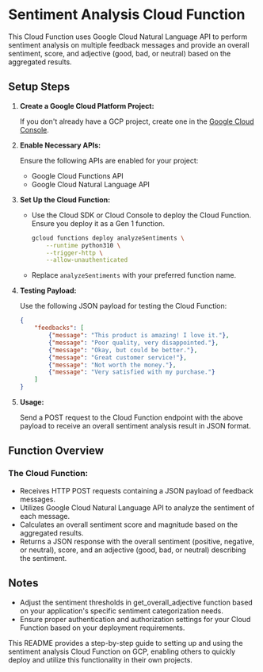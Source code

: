 # Sentiment Analysis Cloud Function

This Cloud Function uses Google Cloud Natural Language API to perform sentiment analysis on multiple feedback messages and provide an overall sentiment, score, and adjective (good, bad, or neutral) based on the aggregated results.

## Setup Steps

1. **Create a Google Cloud Platform Project:**

   If you don't already have a GCP project, create one in the [Google Cloud Console](https://console.cloud.google.com/).

2. **Enable Necessary APIs:**

   Ensure the following APIs are enabled for your project:
   - Google Cloud Functions API
   - Google Cloud Natural Language API

3. **Set Up the Cloud Function:**

   - Use the Cloud SDK or Cloud Console to deploy the Cloud Function. Ensure you deploy it as a Gen 1 function.
   
     ```bash
     gcloud functions deploy analyzeSentiments \
         --runtime python310 \
         --trigger-http \
         --allow-unauthenticated
     ```
   
   - Replace `analyzeSentiments` with your preferred function name.
   
4. **Testing Payload:**

   Use the following JSON payload for testing the Cloud Function:
   ```json
   {
       "feedbacks": [
           {"message": "This product is amazing! I love it."},
           {"message": "Poor quality, very disappointed."},
           {"message": "Okay, but could be better."},
           {"message": "Great customer service!"},
           {"message": "Not worth the money."},
           {"message": "Very satisfied with my purchase."}
       ]
   }
    ```

5. **Usage:**

    Send a POST request to the Cloud Function endpoint with the above payload to receive an overall sentiment analysis result in JSON format.

## Function Overview
### The Cloud Function:

* Receives HTTP POST requests containing a JSON payload of feedback messages.
* Utilizes Google Cloud Natural Language API to analyze the sentiment of each message.
* Calculates an overall sentiment score and magnitude based on the aggregated results.
* Returns a JSON response with the overall sentiment (positive, negative, or neutral), score, and an adjective (good, bad, or neutral) describing the sentiment.

## Notes
* Adjust the sentiment thresholds in get_overall_adjective function based on your application's specific sentiment categorization needs.
* Ensure proper authentication and authorization settings for your Cloud Function based on your deployment requirements.


This README provides a step-by-step guide to setting up and using the sentiment analysis Cloud Function on GCP, enabling others to quickly deploy and utilize this functionality in their own projects.